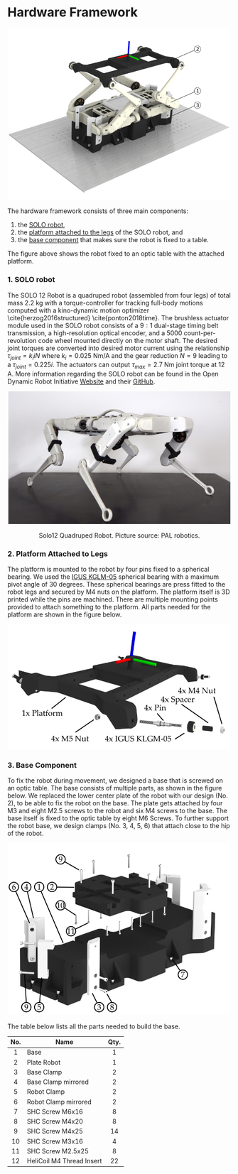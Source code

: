 # Hardware Framework

<p align="center">
  <img src="../images/solo_render_labelled.png" width="500"/>
</p>

The hardware framework consists of three main components: 
1. the [SOLO robot](#solo-robot),
2. the [platform attached to the legs](#platform-attached-to-legs) of the SOLO robot, and
3. the [base component](#base-component) that makes sure the robot is fixed to a table.

The figure above shows the robot fixed to an optic table with the attached platform.

### 1. SOLO robot
<a name="solo-robot"></a>
The SOLO 12 Robot is a quadruped robot (assembled from four legs) of total mass $2.2$ kg with a torque-controller for tracking full-body motions computed with a kino-dynamic motion optimizer \cite{herzog2016structured} \cite{ponton2018time}. The brushless actuator module used in the SOLO robot consists of a $9:1$ dual-stage timing belt transmission, a high-resolution optical encoder, and a $5000$ count-per-revolution code wheel mounted directly on the motor shaft. The desired joint torques are converted into desired motor current using the relationship $\tau_{joint}=k_{i}iN$ where $k_{i}=0.025$ Nm/A and the gear reduction $N=9$ leading to a $\tau_{joint}=0.225i$. The actuators can output $\tau_{max}=2.7$ Nm joint torque at $12$ A. More information regarding the SOLO robot can be found in the Open Dynamic Robot Initiative [Website](https://open-dynamic-robot-initiative.github.io) and their [GitHub](https://github.com/open-dynamic-robot-initiative). 
<p align="center">
  <img src="../images/robot_solo12.png" width="500"/>  
</p>
<p align="center">Solo12 Quadruped Robot. Picture source: PAL robotics.</p>

### 2. Platform Attached to Legs
<a name="platform-attached-to-legs"></a>
The platform is mounted to the robot by four pins fixed to a spherical bearing. We used the [IGUS KGLM-05](https://www.igus.eu/product/388?C=DE&L=en&artNr=KGLM-05) spherical bearing with a maximum pivot angle of 30 degrees. These spherical bearings are press fitted to the robot legs and secured by M4 nuts on the platform. The platform itself is 3D printed while the pins are machined. There are multiple mounting points provided to attach something to the platform. All parts needed for the platform are shown in the figure below.
<p align="center">
  <img src="../images/platform_design.png" width="500"/>  
</p>

### 3. Base Component
<a name="base-component"></a>
To fix the robot during movement, we designed a base that is screwed on an optic table. The base consists of multiple parts, as shown in the figure below. We replaced the lower center plate of the robot with our design (No. 2), to be able to fix the robot on the base. The plate gets attached by four M3 and eight M2.5 screws to the robot and six M4 screws to the base. The base itself is fixed to the optic table by eight M6 Screws. To further support the robot base, we design clamps (No. 3, 4, 5, 6) that attach close to the hip of the robot.
<p align="center">
  <img src="../images/base_design.png" width="500"/>  
</p>

The table below lists all the parts needed to build the base.

| No.           | Name      | Qty.  |
| :-----:       | ---     | :---: |
| 1  | Base | 1 |
| 2  | Plate Robot | 1  |
| 3 | Base Clamp | 2    |
| 4 | Base Clamp mirrored | 2   |
| 5 | Robot Clamp | 2   |
| 6 | Robot Clamp mirrored | 2  |
| 7 | SHC Screw M6x16 | 8   |
| 8 | SHC Screw M4x20 | 8   |
| 9 | SHC Screw M4x25 | 14  |
| 10 | SHC Screw M3x16 | 4  |
| 11 | SHC Screw M2.5x25 | 8  |
| 12 | HeliCoil M4 Thread Insert | 22   |